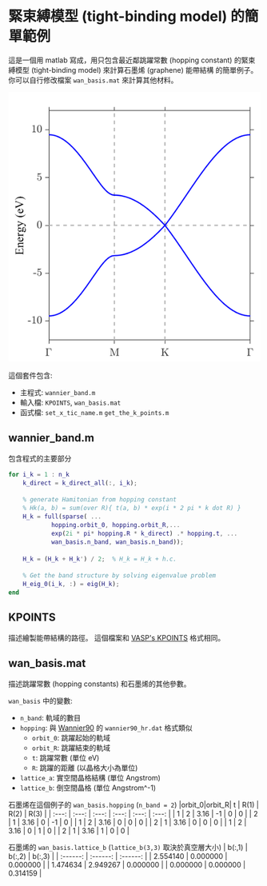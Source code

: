 緊束縛模型 (tight-binding model) 的簡單範例
=======================================
這是一個用 matlab 寫成，用只包含最近鄰跳躍常數 (hopping constant)
的緊束縛模型 (tight-binding model) 來計算石墨烯 (graphene) 能帶結構
的簡單例子。
你可以自行修改檔案 `wan_basis.mat` 來計算其他材料。

![image](https://github.com/angushphys/simple_tight_binding_example/blob/main/graphene_band.png)

這個套件包含:

* 主程式: `wannier_band.m`
* 輸入檔: `KPOINTS`, `wan_basis.mat`
* 函式檔: `set_x_tic_name.m` `get_the_k_points.m`

## wannier_band.m
包含程式的主要部分

``` matlab
for i_k = 1 : n_k
    k_direct = k_direct_all(:, i_k);

    % generate Hamitonian from hopping constant
    % Hk(a, b) = sum(over R){ t(a, b) * exp(i * 2 pi * k dot R) }
    H_k = full(sparse( ...
            hopping.orbit_0, hopping.orbit_R,...
            exp(2i * pi* hopping.R * k_direct) .* hopping.t, ...
            wan_basis.n_band, wan_basis.n_band));

    H_k = (H_k + H_k') / 2;  % H_k = H_k + h.c.
 
    % Get the band structure by solving eigenvalue problem
    H_eig_0(i_k, :) = eig(H_k);
end
```

## KPOINTS
描述繪製能帶結構的路徑。
這個檔案和 [VASP's KPOINTS](https://www.vasp.at/wiki/index.php/KPOINTS) 格式相同。

## wan_basis.mat
描述跳躍常數 (hopping constants) 和石墨烯的其他參數。

`wan_basis` 中的變數:
* `n_band`: 軌域的數目
* `hopping`: 與 [Wannier90](http://www.wannier.org/) 的 `wannier90_hr.dat` 格式類似
  * `orbit_0`: 跳躍起始的軌域
  * `orbit_R`: 跳躍結束的軌域
  * `t`: 跳躍常數 (單位 eV)
  * `R`: 跳躍的距離 (以晶格大小為單位)
* `lattice_a`: 實空間晶格結構 (單位 Angstrom)
* `lattice_b`: 倒空間晶格 (單位 Angstrom^-1)

石墨烯在這個例子的 `wan_basis.hopping` (`n_band = 2`)
|orbit_0|orbit_R|   t   |  R(1) |  R(2) |  R(3) |
| :---: | :---: | :---: | :---: | :---: | :---: |
|   1   |   2   |  3.16 |  -1   |   0   |   0   |
|   2   |   1   |  3.16 |   0   |  -1   |   0   |
|   1   |   2   |  3.16 |   0   |   0   |   0   |
|   2   |   1   |  3.16 |   0   |   0   |   0   |
|   1   |   2   |  3.16 |   0   |   1   |   0   |
|   2   |   1   |  3.16 |   1   |   0   |   0   |

石墨烯的 `wan_basis.lattice_b` (`lattice_b(3,3)` 取決於真空層大小)
|  b(:,1)  |  b(:,2)  |  b(:,3)  |
| :------: | :------: | :------: |
| 2.554140 | 0.000000 | 0.000000 |
| 1.474634 | 2.949267 | 0.000000 |
| 0.000000 | 0.000000 | 0.314159 |
